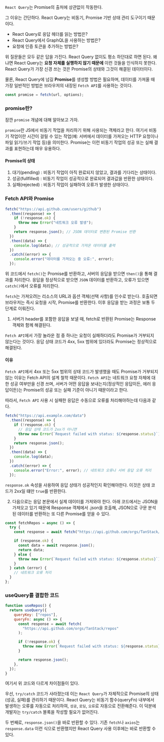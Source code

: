 `React Query`는 Promise의 출처에 상관없이 작동한다.

그 이유는 간단하다. React Query는 비동기, Promise 기반 상태 관리 도구이기 때문이다.

- React Query로 응답 헤더를 읽는 방법은?
- React Query에서 GraphQL을 사용하는 방법은?
- 요청에 인증 토큰을 추가하는 방법은?

위 질문들은 모두 같은 답을 가진다. React Query 없이도 평소 하던대로 하면 된다.
왜냐면 React Query는 **요청 자체를 실행하지 않기 때문에** 이런 것들을 인식하지 못한다.
React Query가 가장 신경 쓰는 것은 Promise의 상태와 그것이 해결된 데이터이다.

물론, React Query에 넘길 **Promise**를 생성할 방법은 필요하며, 데이터를 가져올 때 가장 일반적인 방법은 브라우저의 내장된 `Fetch API`를 사용하는 것이다.

```js
const promise = fetch(url, options);
```

### promise란?

잠깐 `promise` 개념에 대해 알아보고 가자.

`promise`란 JS에서 비동기 작업을 처리하기 위해 사용되는 객체라고 한다.
여기서 비동기 작업이란 시간이 걸릴 수 있는 작업(예: 서버에서 데이터를 가져오는 HTTP 요청이나 파일 읽기/쓰기 작업 등)을 의미한다.
Promise는 이런 비동기 작업의 성공 또는 실패 결과를 표현하는데 매우 유용하다.

#### Promise의 상태

1. 대기(pending) : 비동기 작업이 아직 완료되지 않았고, 결과를 기다리는 상태이다.
2. 성공(fullfilled) : 비동기 작업이 성공적으로 완료되어 결과값을 반환한 상태이다.
3. 실패(rejected) : 비동기 작업이 실패하여 오류가 발생한 상태이다.

### Fetch API와 Promise

```js
fetch("https://api.github.com/users/github")
  .then((response) => {
    if (!response.ok) {
      throw new Error("네트워크 오류 발생");
    }
    return response.json(); // JSON 데이터로 변환된 Promise 반환
  })
  .then((data) => {
    console.log(data); // 성공적으로 가져온 데이터를 출력
  })
  .catch((error) => {
    console.error("데이터를 가져오는 중 오류:", error);
  });
```

위 코드에서 `fetch()`는 Promise를 반환하고, 서버의 응답을 받으면 `then()`을 통해 결과를 처리한다.
응답을 정상적으로 받으면 `JSON` 데이터를 반환하고, 오류가 있으면 `catch()`에서 오류를 처리한다.

`fetch`는 가져오려는 리소스의 URL과 옵션 객체(선택 사항)를 인수로 받는다.
호출되면 브라우저는 즉시 요청을 시작, Promise를 반환한다.
이후 응답을 받는 과정은 보통 두 단계로 이뤄진다.

1. 서버가 header를 포함한 응답을 보낼 때, fetch로 반환된 Promise는 Response 객체와 함께 해결된다.

`Fetch API`에서 가장 놀라운 점 중 하나는 요청이 실패하더라도 Promise가 거부되지 않는다는 것이다.
응답 상태 코드가 4xx, 5xx 범위에 있더라도 Promise는 정상적으로 해결된다.

#### 이유

`Fetch API`에서 4xx 또는 5xx 범위의 상태 코드가 발생했을 때도 Promise가 거부되지 않는 이유는 Fetch API의 설계 철학 때문이다.
`Fetch API`는 네트워크 요청 자체에 대한 성공 여부만을 신경 쓰며, 서버가 어떤 응답을 보내는지(정상적인 응답이든, 에러 응답이든)는 Promise의 성공 또는 실패 기준이 아니기 때문이라고 한다.

따라서, `Fetch API` 사용 시 실패한 응답은 수동으로 오류를 처리해야하는데 다음과 같다.

```js
fetch("https://api.example.com/data")
  .then((response) => {
    if (!response.ok) {
      // 응답 상태 코드가 2xx가 아니면
      throw new Error(`Request failed with status: ${response.status}`);
    }
    return response.json();
  })
  .then((data) => {
    console.log(data);
  })
  .catch((error) => {
    console.error("Error:", error); // 네트워크 오류나 서버 응답 오류 처리
  });
```

`response.ok` 속성을 사용하여 응답 상태가 성공적인지 확인해야한다. 이것은 상태 코드가 2xx일 떄만 `true`를 반환한다.

2. 다음으로는 응답 본문에서 실제 데이터를 가져와야 한다. 아래 코드에서는 JSON을 가져오고 있기 때문에 Response 객체에서 .json을 호출해, JSON으로 구문 분석된 데이터를 반환하는 또 다른 Promise를 얻을 수 있다.

```js
const fetchRepos = async () => {
  try {
    const response = await fetch("https://api.github.com/orgs/TanStack/repos");

    if (response.ok) {
      const data = await response.json();
      return data;
    } else {
      throw new Error(`Request failed with status: ${response.status}`);
    }
  } catch (error) {
    // 네트워크 오류 처리
  }
};
```

### useQuery를 결합한 코드

```js
function useRepos() {
  return useQuery({
    queryKey: ["repos"],
    queryFn: async () => {
      const response = await fetch(
        "https://api.github.com/orgs/TanStack/repos"
      );

      if (!response.ok) {
        throw new Error(`Request failed with status: ${response.status}`);
      }

      return response.json();
    },
  });
}
```

여기서 위 코드와 다르게 차이점들이 있다.

우선, `try/catch` 코드가 사라졌는데 이는 `React Query`가 자체적으로 Promise의 상태(성공, 실패)를 관리하기 때문이다.
React Query는 비동기 함수(queryFn) 내부에서 발생하는 오류를 자동으로 처리하여, `성공`, `로딩`, `오류`로 자동으로 전환해준다.
이 덕분에 개발자는 `try/catch` 블록을 작성할 필요가 없어진다.

두 번째로, `response.json()`을 바로 반환할 수 있다.
기존 `fetch`나 `axios`는 `response.data` 이런 식으로 반환했지만 React Query 사용 이후에는 바로 반환할 수 있다.
